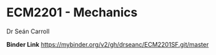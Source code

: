 # ECM2201 - Mechanics

Dr Seán Carroll

**Binder Link**
https://mybinder.org/v2/gh/drseanc/ECM2201SF.git/master
